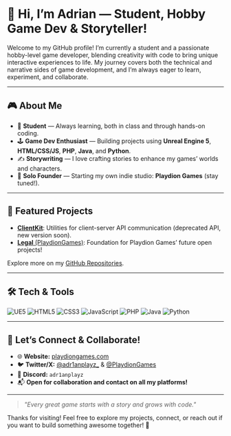 # 👋 Hi, I’m Adrian — Student, Hobby Game Dev & Storyteller!

Welcome to my GitHub profile! I’m currently a student and a passionate hobby-level game developer, blending creativity with code to bring unique interactive experiences to life. My journey covers both the technical and narrative sides of game development, and I’m always eager to learn, experiment, and collaborate.

---

## 🎮 About Me

- 🏫 **Student** — Always learning, both in class and through hands-on coding.
- 🕹️ **Game Dev Enthusiast** — Building projects using **Unreal Engine 5**, **HTML/CSS/JS**, **PHP**, **Java**, and **Python**.
- ✍️ **Storywriting** — I love crafting stories to enhance my games’ worlds and characters.
- 🏢 **Solo Founder** — Starting my own indie studio: **Playdion Games** (stay tuned!).

---

## 🚀 Featured Projects

<!-- - [**GameOverlay**](https://github.com/AdrianDevProjects/GameOverlay): My toolkit for in-game overlays and HUDs. -->
- [**ClientKit**](https://github.com/AdrianDevProjects/ClientKit): Utilities for client-server API communication (deprecated API, new version soon).
- [**Legal** (PlaydionGames)](https://github.com/PlaydionGames/Legal): Foundation for Playdion Games’ future open projects!

Explore more on my [GitHub Repositories](https://github.com/AdrianDevProjects?tab=repositories).

---

## 🛠️ Tech & Tools

![UE5](https://img.shields.io/badge/Unreal%20Engine%205-313131?style=flat&logo=unrealengine&logoColor=white)
![HTML5](https://img.shields.io/badge/HTML5-E34F26?style=flat&logo=html5&logoColor=white)
![CSS3](https://img.shields.io/badge/CSS3-1572B6?style=flat&logo=css3&logoColor=white)
![JavaScript](https://img.shields.io/badge/JavaScript-F7DF1E?style=flat&logo=javascript&logoColor=black)
![PHP](https://img.shields.io/badge/PHP-777BB4?style=flat&logo=php&logoColor=white)
![Java](https://img.shields.io/badge/Java-007396?style=flat&logo=java&logoColor=white)
![Python](https://img.shields.io/badge/Python-3776AB?style=flat&logo=python&logoColor=white)

---

## 🌟 Let’s Connect & Collaborate!

- 🌐 **Website:** [playdiongames.com](https://playdiongames.com)
- 🐦 **Twitter/X:** [@adr1anplayz_](https://twitter.com/adr1anplayz_) & [@PlaydionGames](https://twitter.com/PlaydionGames)
- 💬 **Discord:** `adr1anplayz`
- 📬 **Open for collaboration and contact on all my platforms!**

---

> *"Every great game starts with a story and grows with code."*

Thanks for visiting! Feel free to explore my projects, connect, or reach out if you want to build something awesome together! 🚀
